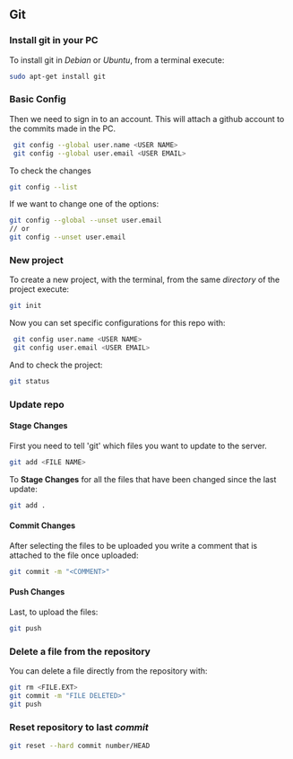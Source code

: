 ## Git

### Install git in your PC

To install git in _Debian_ or _Ubuntu_, from a terminal execute:

```sh
sudo apt-get install git
```

### Basic Config

Then we need to sign in to an account. This will attach a github account to the commits made in the PC.

```sh
 git config --global user.name <USER NAME>
 git config --global user.email <USER EMAIL>
```

To check the changes

```sh
git config --list
```

If we want to change one of the options:

```sh
git config --global --unset user.email
// or
git config --unset user.email
```

### New project

To create a new project, with the terminal, from the same _directory_ of the project execute:

```sh
git init
```

Now you can set specific configurations for this repo with:

```sh
 git config user.name <USER NAME>
 git config user.email <USER EMAIL>
```

And to check the project:

```sh
git status
```
### Update repo

#### Stage Changes

First you need to tell 'git' which files you want to update to the server.

``` sh
git add <FILE NAME>
```

To __Stage Changes__ for all the files that have been changed since the last update:

``` sh
git add .
```

#### Commit Changes

 After selecting the files to be uploaded you write a comment that is attached to the file once uploaded:

 ``` sh
 git commit -m "<COMMENT>"
 ```
 #### Push Changes

 Last, to upload the files:

 ``` sh
 git push
 ```

 ### Delete a file from the repository

 You can delete a file directly from the repository with:

 ``` sh
 git rm <FILE.EXT>
 git commit -m "FILE DELETED>"
 git push
 ```

 ### Reset repository to last _commit_

 ``` sh
 git reset --hard commit number/HEAD
 ```